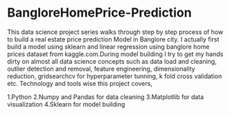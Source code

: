 # BangloreHomePrice-Prediction


This data science project series walks through step by step process of how to build a real estate price prediction Model in Banglore city. I actually first build a model using sklearn and linear regression using banglore home prices dataset from kaggle.com.During model building I try to get my hands dirty on almost all data science concepts such as data load and cleaning, outlier detection and removal, feature engineering, dimensionality reduction, gridsearchcv for hyperparameter tunning, k fold cross validation etc. Technology and tools wise this project covers,

1.Python
2.Numpy and Pandas for data cleaning
3.Matplotlib for data visualization
4.Sklearn for model building
